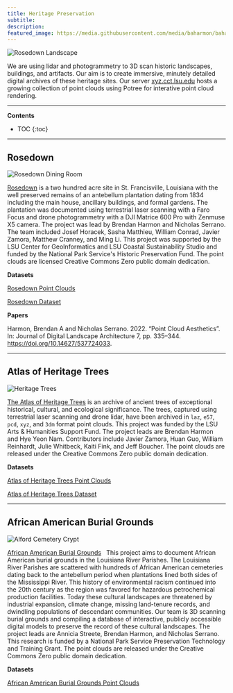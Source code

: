 ```yaml
---
title: Heritage Preservation
subtitle:
description:
featured_image: https://media.githubusercontent.com/media/baharmon/baharmon.github.io/master/images/heritage-preservation/rosedown-landscape.jpg
---
```


![Rosedown Landscape](https://media.githubusercontent.com/media/baharmon/baharmon.github.io/master/images/heritage-preservation/rosedown-landscape.jpg)

We are using lidar and photogrammetry to 3D scan 
historic landscapes, buildings, and artifacts.
Our aim is to create 
immersive, minutely detailed digital archives
of these heritage sites.
Our server 
<i class="ms ms-cloud"></i>
[xyz.cct.lsu.edu](https://xyz.cct.lsu.edu/)
hosts a growing collection of point clouds
using Potree
for interative point cloud rendering.

---

**Contents**
* TOC
{:toc}

---

## Rosedown

![Rosedown Dining Room](https://media.githubusercontent.com/media/baharmon/baharmon.github.io/master/images/heritage-preservation/rosedown-dining-room.jpg)

[Rosedown](https://xyz.cct.lsu.edu/rosedown/)
is a two hundred acre site in St. Francisville, Louisiana
with the well preserved remains of an antebellum plantation dating from 1834
including the main house, ancillary buildings, and formal gardens.
The plantation was documented
using terrestrial laser scanning with a Faro Focus
and drone photogrammetry with a DJI Matrice 600 Pro with Zenmuse X5 camera.
The project was lead by
Brendan Harmon and
Nicholas Serrano.
The team included Josef Horacek, Sasha Matthieu, William Conrad,
Javier Zamora, Matthew Cranney, and Ming Li.
This project was supported by the
LSU Center for GeoInformatics and
LSU Coastal Sustainability Studio
and funded by the National Park Service's Historic Preservation Fund.
The point clouds are licensed 
<i class="fab fa-creative-commons"></i>
Creative Commons Zero
public domain dedication.

**Datasets**

<i class="ms ms-cloud"></i> [Rosedown Point Clouds](https://xyz.cct.lsu.edu/rosedown/)

<i class="ai ai-doi"></i> [Rosedown Dataset]()

**Papers**

Harmon, Brendan A and Nicholas Serrano. 2022. “Point Cloud Aesthetics”. In: Journal of Digital Landscape Architecture 7, pp. 335–344.
[<i class="ai ai-doi"></i>](https://doi.org/10.14627/537724033)https://doi.org/10.14627/537724033.

---

## Atlas of Heritage Trees

![Heritage Trees](https://media.githubusercontent.com/media/baharmon/baharmon.github.io/master/images/heritage-preservation/heritage-trees.jpg)

[The Atlas of Heritage Trees](https://xyz.cct.lsu.edu/atlas-of-heritage-trees/)
is an archive of ancient trees
of exceptional historical, cultural, and ecological significance.
The trees, captured using terrestrial laser scanning and drone lidar,
have been archived in
``laz``, ``e57``, ``pcd``, ``xyz``, and ``3dm`` format point clouds.
This project was funded by the LSU Arts & Humanities Support Fund.
The project leads are Brendan Harmon
and Hye Yeon Nam.
Contributors include 
Javier Zamora, 
Huan Guo, 
William Reinhardt, 
Julie Whitbeck, 
Kaiti Fink, 
and Jeff Boucher.
The point clouds are released under the
<i class="fab fa-creative-commons"></i>
Creative Commons Zero
public domain dedication.

**Datasets**

<i class="ms ms-cloud"></i> [Atlas of Heritage Trees Point Clouds](https://xyz.cct.lsu.edu/atlas-of-heritage-trees/)

<i class="ai ai-doi"></i> [Atlas of Heritage Trees Dataset](https://zenodo.org/doi/10.5281/zenodo.8353292)

---

## African American Burial Grounds

![Alford Cemetery Crypt](https://media.githubusercontent.com/media/baharmon/baharmon.github.io/master/images/heritage-preservation/alford-1.jpg)

[African American Burial Grounds](https://xyz.cct.lsu.edu/african-american-burial-grounds/)
&nbsp;
This project aims to document 
African American burial grounds 
in the Louisiana River Parishes. 
The Louisiana River Parishes
are scattered with hundreds of 
African American cemeteries
dating back to the antebellum period
when plantations lined both sides of the Mississippi River.
This history of environmental racism
continued into the 20th century
as the region was favored for
hazardous petrochemical production facilities. 
Today these cultural landscapes are threatened by 
industrial expansion, climate change, missing land-tenure records, 
and dwindling populations of descendant communities.
Our team is 3D scanning burial grounds
and compiling a database of 
interactive, publicly accessible digital models
to preserve the record of these cultural landscapes.
The project leads are Annicia Streete, 
Brendan Harmon, and Nicholas Serrano.
This research is funded by a National Park Service
Preservation Technology and Training Grant.
The point clouds are released under the
<i class="fab fa-creative-commons"></i>
Creative Commons Zero
public domain dedication.

**Datasets**

<i class="ms ms-cloud"></i> [African American Burial Grounds Point Clouds](https://xyz.cct.lsu.edu/african-american-burial-grounds/)


<!-- ## Venice -->

















